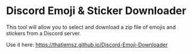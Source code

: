 # Discord Emoji & Sticker Downloader

This tool will allow you to select and download a zip file of emojis and stickers from a Discord server.

Use it here: https://thatiemsz.github.io/Discord-Emoji-Downloader